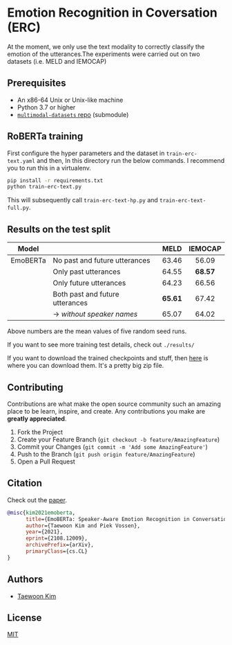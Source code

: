 # Emotion Recognition in Coversation (ERC)

At the moment, we only use the text modality to correctly classify the emotion of the utterances.The experiments were carried out on two datasets (i.e. MELD and IEMOCAP) 

## Prerequisites

* An x86-64 Unix or Unix-like machine
* Python 3.7 or higher
* [`multimodal-datasets` repo](https://github.com/tae898/multimodal-datasets) (submodule)

## RoBERTa training

First configure the hyper parameters and the dataset in `train-erc-text.yaml` and then,
In this directory run the below commands. I recommend you to run this in a virtualenv.

```bash
pip install -r requirements.txt
python train-erc-text.py
```

This will subsequently call `train-erc-text-hp.py` and `train-erc-text-full.py`.

## Results on the test split

| Model    |                                          |      MELD      |     IEMOCAP    |
|----------|------------------------------------------|:--------------:|:--------------:|
| EmoBERTa | No past and future utterances            |      63.46     |      56.09     |
|          | Only past utterances                     |      64.55     |    **68.57**   |
|          | Only future utterances                   |      64.23     |      66.56     |
|          | Both past and future utterances          |    **65.61**   |      67.42     |
|          | $\to$ *without speaker names*            |      65.07     |      64.02     |

Above numbers are the mean values of five random seed runs. 

If you want to see more training test details, check out `./results/` 

If you want to download the trained checkpoints and stuff, then [here](https://surfdrive.surf.nl/files/index.php/s/khREwk4MUI7MSnO/download) is where you can download them. It's a pretty big zip file.


## Contributing

Contributions are what make the open source community such an amazing place to be learn, inspire, and create. Any contributions you make are **greatly appreciated**.

1. Fork the Project
1. Create your Feature Branch (`git checkout -b feature/AmazingFeature`)
1. Commit your Changes (`git commit -m 'Add some AmazingFeature'`)
1. Push to the Branch (`git push origin feature/AmazingFeature`)
1. Open a Pull Request

## Citation

Check out the [paper](https://arxiv.org/abs/2108.12009).
```bibtex
@misc{kim2021emoberta,
      title={EmoBERTa: Speaker-Aware Emotion Recognition in Conversation with RoBERTa}, 
      author={Taewoon Kim and Piek Vossen},
      year={2021},
      eprint={2108.12009},
      archivePrefix={arXiv},
      primaryClass={cs.CL}
}
```

## Authors
* [Taewoon Kim](https://taewoonkim.com/)

## License
[MIT](https://choosealicense.com/licenses/mit/)
